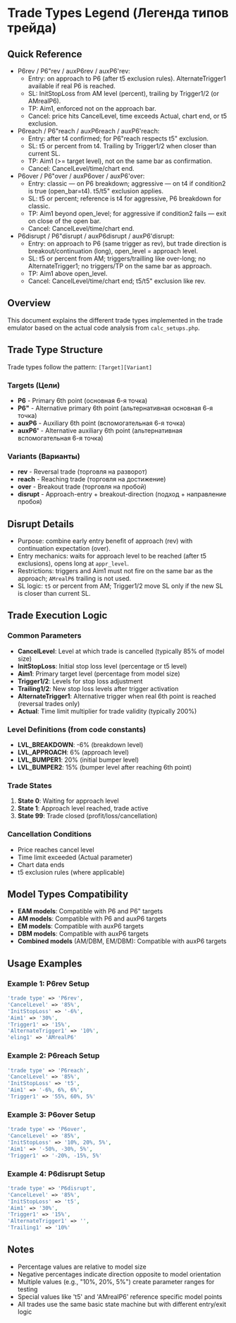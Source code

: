 # Trade Types Legend (Легенда типов трейда)

## Quick Reference
- P6rev / P6"rev / auxP6rev / auxP6'rev:
  - Entry: on approach to P6 (after t5 exclusion rules). AlternateTrigger1 available if real P6 is reached.
  - SL: InitStopLoss from AM level (percent), trailing by Trigger1/2 (or AMrealP6).
  - TP: Aim1, enforced not on the approach bar.
  - Cancel: price hits CancelLevel, time exceeds Actual, chart end, or t5 exclusion.
- P6reach / P6"reach / auxP6reach / auxP6'reach:
  - Entry: after t4 confirmed; for P6"reach respects t5" exclusion.
  - SL: t5 or percent from t4. Trailing by Trigger1/2 when closer than current SL.
  - TP: Aim1 (>= target level), not on the same bar as confirmation.
  - Cancel: CancelLevel/time/chart end.
- P6over / P6"over / auxP6over / auxP6'over:
  - Entry: classic — on P6 breakdown; aggressive — on t4 if condition2 is true (open_bar=t4). t5/t5" exclusion applies.
  - SL: t5 or percent; reference is t4 for aggressive, P6 breakdown for classic.
  - TP: Aim1 beyond open_level; for aggressive if condition2 fails — exit on close of the open bar.
  - Cancel: CancelLevel/time/chart end.
- P6disrupt / P6"disrupt / auxP6disrupt / auxP6'disrupt:
  - Entry: on approach to P6 (same trigger as rev), but trade direction is breakout/continuation (long), open_level = approach level.
  - SL: t5 or percent from AM; triggers/trailling like over-long; no AlternateTrigger1; no triggers/TP on the same bar as approach.
  - TP: Aim1 above open_level.
  - Cancel: CancelLevel/time/chart end; t5/t5" exclusion like rev.

## Overview
This document explains the different trade types implemented in the trade emulator based on the actual code analysis from `calc_setups.php`.

## Trade Type Structure

Trade types follow the pattern: `[Target][Variant]`

### Targets (Цели)
- **P6** - Primary 6th point (основная 6-я точка)
- **P6"** - Alternative primary 6th point (альтернативная основная 6-я точка)
- **auxP6** - Auxiliary 6th point (вспомогательная 6-я точка)
- **auxP6'** - Alternative auxiliary 6th point (альтернативная вспомогательная 6-я точка)

### Variants (Варианты)
- **rev** - Reversal trade (торговля на разворот)
- **reach** - Reaching trade (торговля на достижение)
- **over** - Breakout trade (торговля на пробой)
- **disrupt** - Approach-entry + breakout-direction (подход + направление пробоя)

## Disrupt Details
- Purpose: combine early entry benefit of approach (rev) with continuation expectation (over).
- Entry mechanics: waits for approach level to be reached (after t5 exclusions), opens long at `appr_level`.
- Restrictions: triggers and Aim1 must not fire on the same bar as the approach; `AMrealP6` trailing is not used.
- SL logic: `t5` or percent from AM; Trigger1/2 move SL only if the new SL is closer than current SL.

## Trade Execution Logic

### Common Parameters
- **CancelLevel**: Level at which trade is cancelled (typically 85% of model size)
- **InitStopLoss**: Initial stop loss level (percentage or t5 level)
- **Aim1**: Primary target level (percentage from model size)
- **Trigger1/2**: Levels for stop loss adjustment
- **Trailing1/2**: New stop loss levels after trigger activation
- **AlternateTrigger1**: Alternative trigger when real 6th point is reached (reversal trades only)
- **Actual**: Time limit multiplier for trade validity (typically 200%)

### Level Definitions (from code constants)
- **LVL_BREAKDOWN**: -6% (breakdown level)
- **LVL_APPROACH**: 6% (approach level)  
- **LVL_BUMPER1**: 20% (initial bumper level)
- **LVL_BUMPER2**: 15% (bumper level after reaching 6th point)

### Trade States
1. **State 0**: Waiting for approach level
2. **State 1**: Approach level reached, trade active
3. **State 99**: Trade closed (profit/loss/cancellation)

### Cancellation Conditions
- Price reaches cancel level
- Time limit exceeded (Actual parameter)
- Chart data ends
- t5 exclusion rules (where applicable)

## Model Types Compatibility
- **EAM models**: Compatible with P6 and P6" targets
- **AM models**: Compatible with P6 and auxP6 targets  
- **EM models**: Compatible with auxP6 targets
- **DBM models**: Compatible with auxP6 targets
- **Combined models** (AM/DBM, EM/DBM): Compatible with auxP6 targets

## Usage Examples

### Example 1: P6rev Setup
```php
'trade type' => 'P6rev',
'CancelLevel' => '85%',
'InitStopLoss' => '-6%',
'Aim1' => '30%',
'Trigger1' => '15%',
'AlternateTrigger1' => '10%',
'eling1' => 'AMrealP6'
```

### Example 2: P6reach Setup  
```php
'trade type' => 'P6reach',
'CancelLevel' => '85%', 
'InitStopLoss' => 't5',
'Aim1' => '-6%, 6%, 6%',
'Trigger1' => '55%, 60%, 5%'
```

### Example 3: P6over Setup
```php
'trade type' => 'P6over',
'CancelLevel' => '85%',
'InitStopLoss' => '10%, 20%, 5%',
'Aim1' => '-50%, -30%, 5%',
'Trigger1' => '-20%, -15%, 5%'
```

### Example 4: P6disrupt Setup
```php
'trade type' => 'P6disrupt',
'CancelLevel' => '85%',
'InitStopLoss' => 't5',
'Aim1' => '30%',
'Trigger1' => '15%',
'AlternateTrigger1' => '',
'Trailing1' => '10%'
```

## Notes
- Percentage values are relative to model size
- Negative percentages indicate direction opposite to model orientation
- Multiple values (e.g., "10%, 20%, 5%") create parameter ranges for testing
- Special values like 't5' and 'AMrealP6' reference specific model points
- All trades use the same basic state machine but with different entry/exit logic

